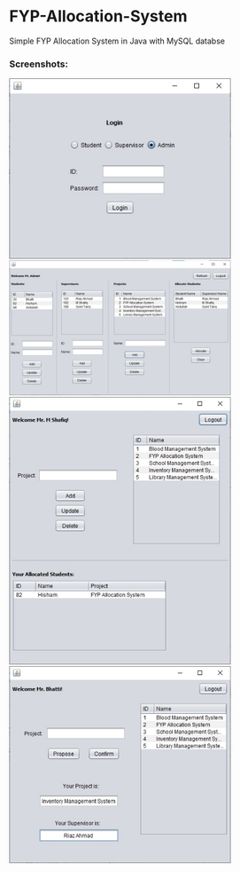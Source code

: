# FYP-Allocation-System
Simple FYP Allocation System in Java with MySQL databse

### Screenshots:
<img src="screenshot/login_screen.jpeg" width="400">
<img src="screenshot/admin_screen.jpeg" width="400">
<img src="screenshot/supervisor_screen.jpeg" width="400">
<img src="screenshot/student_screen.jpeg" width="400">
